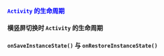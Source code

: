 



####   <font color="blue">`Activity` 的生命周期</font>

#### 横竖屏切换时 `Activity` 的生命周期

#### `onSaveInstanceState()` 与 `onRestoreInstanceState()`

